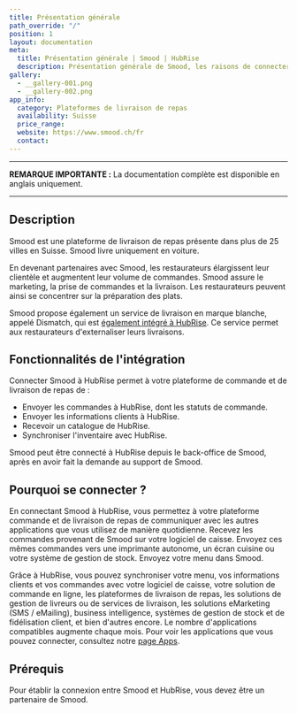 ```yaml
---
title: Présentation générale
path_override: "/"
position: 1
layout: documentation
meta:
  title: Présentation générale | Smood | HubRise
  description: Présentation générale de Smood, les raisons de connecter votre plateforme de livraison de repas à HubRise et fonctionnalités de l'intégration avec HubRise.
gallery:
  - __gallery-001.png
  - __gallery-002.png
app_info:
  category: Plateformes de livraison de repas
  availability: Suisse
  price_range:
  website: https://www.smood.ch/fr
  contact:
---
```


---

**REMARQUE IMPORTANTE :** La documentation complète est disponible <Link href="/apps/smood">en anglais uniquement</Link>.

---

## Description

Smood est une plateforme de livraison de repas présente dans plus de 25 villes en Suisse. Smood livre uniquement en voiture.

En devenant partenaires avec Smood, les restaurateurs élargissent leur clientèle et augmentent leur volume de commandes. Smood assure le marketing, la prise de commandes et la livraison. Les restaurateurs peuvent ainsi se concentrer sur la préparation des plats.

Smood propose également un service de livraison en marque blanche, appelé Dismatch, qui est [également intégré à HubRise](/apps/smood-dismatch). Ce service permet aux restaurateurs d'externaliser leurs livraisons.

## Fonctionnalités de l'intégration

Connecter Smood à HubRise permet à votre plateforme de commande et de livraison de repas de :

- Envoyer les commandes à HubRise, dont les statuts de commande.
- Envoyer les informations clients à HubRise.
- Recevoir un catalogue de HubRise.
- Synchroniser l'inventaire avec HubRise.

Smood peut être connecté à HubRise depuis le back-office de Smood, après en avoir fait la demande au support de Smood.

## Pourquoi se connecter ?

En connectant Smood à HubRise, vous permettez à votre plateforme commande et de livraison de repas de communiquer avec les autres applications que vous utilisez de manière quotidienne. Recevez les commandes provenant de Smood sur votre logiciel de caisse. Envoyez ces mêmes commandes vers une imprimante autonome, un écran cuisine ou votre système de gestion de stock. Envoyez votre menu dans Smood.

Grâce à HubRise, vous pouvez synchroniser votre menu, vos informations clients et vos commandes avec votre logiciel de caisse, votre solution de commande en ligne, les plateformes de livraison de repas, les solutions de gestion de livreurs ou de services de livraison, les solutions eMarketing (SMS / eMailing), business intelligence, systèmes de gestion de stock et de fidélisation client, et bien d'autres encore. Le nombre d'applications compatibles augmente chaque mois. Pour voir les applications que vous pouvez connecter, consultez notre [page Apps](/apps).

## Prérequis

Pour établir la connexion entre Smood et HubRise, vous devez être un partenaire de Smood.

